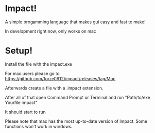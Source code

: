 # Impact!

A simple progamming language that makes gui easy and fast to make!

In development right now, only works on mac

# Setup!

Install the file with the impact.exe

For mac users please go to https://github.com/forze0912/impact/releases/tag/Mac.

Afterwards create a file with a .impact extension.

After all of that open Command Prompt or Terminal and run "Path/to/exe Yourfile.impact"

It should start to run

Please note that mac has the most up-to-date version of Impact. Some functions won't work in windows.
